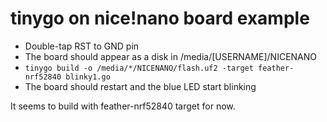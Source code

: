 # tinygo on nice!nano board example

- Double-tap RST to GND pin
- The board should appear as a disk in /media/[USERNAME]/NICENANO
- `tinygo build -o /media/*/NICENANO/flash.uf2 -target feather-nrf52840 blinky1.go`
- The board should restart and the blue LED start blinking

It seems to build with feather-nrf52840 target for now.
